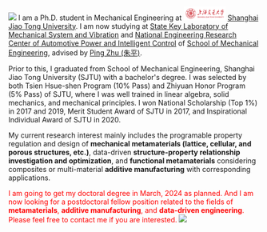 [![](https://img.shields.io/badge/View_my_CV-blue)](https://claude-xu.github.io/WeiyunXU-acad.github.io/file/CV.pdf) I am a Ph.D. student in Mechanical Engineering at <img src='./images/SJTU.png' style='width: 6em;'> [Shanghai Jiao Tong University](https://www.sjtu.edu.cn/). I am now studying at [State Key Laboratory of Mechanical System and Vibration](https://msv.sjtu.edu.cn/) and [National Engineering Research Center of Automotive Power and Intelligent Control](https://me.sjtu.edu.cn/zdsys/2463.html) of [School of Mechanical Engineering](https://me.sjtu.edu.cn/), advised by [Ping Zhu (朱平)](https://me.sjtu.edu.cn/teacher_directory1/zhuping.html). 

Prior to this, I graduated from School of Mechanical Engineering, Shanghai Jiao Tong University (SJTU) with a bachelor's degree. I was selected by both Tsien Hsue-shen Program (10% Pass) and Zhiyuan Honor Program (5% Pass) of SJTU, where I was well trained in linear algebra, solid mechanics, and mechanical principles. I won National Scholarship (Top 1%) in 2017 and 2019, Merit Student Award of SJTU in 2017, and Inspirational Individual Award of SJTU in 2020.

My current research interest mainly includes the programable property regulation and design of  **mechanical metamaterials (lattice, cellular, and porous structures, etc.)**, data-driven **structure-property relationship investigation and optimization**, and **functional metamaterials** considering composites or multi-material **additive manufacturing** with corresponding applications.

<span style="color:red">I am going to get my doctoral degree in March, 2024 as planned. And I am now looking for a postdoctoral fellow position related to the fields of **metamaterials**, **additive manufacturing**, and **data-driven engineering**. Please feel free to contact me if you are interested.</span> [![](https://img.shields.io/badge/email-red)](mailto:xuweiyunmachinery@sjtu.edu.cn)

